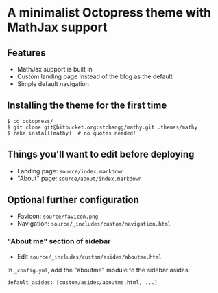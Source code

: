# A minimalist Octopress theme with MathJax support

## Features

- MathJax support is built in
- Custom landing page instead of the blog as the default
- Simple default navigation

## Installing the theme for the first time

    $ cd octopress/
    $ git clone git@bitbucket.org:stchangg/mathy.git .themes/mathy
    $ rake install[mathy]  # no quotes needed!

## Things you'll want to edit before deploying

- Landing page: `source/index.markdown`
- "About" page: `source/about/index.markdown`

## Optional further configuration

- Favicon: `source/favicon.png`
- Navigation: `source/_includes/custom/navigation.html`

### "About me" section of sidebar

- Edit `source/_includes/custom/asides/aboutme.html`

In `_config.yml`, add the "aboutme" module to the sidebar asides:

    default_asides: [custom/asides/aboutme.html, ...]
